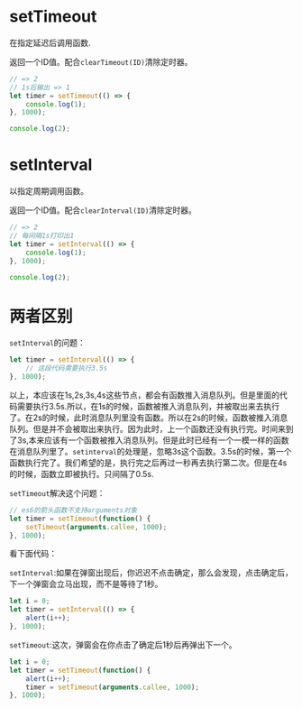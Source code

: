 # setTimeout

在指定延迟后调用函数.

返回一个ID值。配合`clearTimeout(ID)`清除定时器。


```js
// => 2
// 1s后输出 => 1
let timer = setTimeout(() => {
    console.log(1);
}, 1000);

console.log(2);
```

# setInterval

以指定周期调用函数。

返回一个ID值。配合`clearInterval(ID)`清除定时器。

```js
// => 2
// 每间隔1s打印出1
let timer = setInterval(() => {
    console.log(1);
}, 1000);

console.log(2);
```

# 两者区别

`setInterval`的问题：

```js
let timer = setInterval(() => {
    // 这段代码需要执行3.5s
}, 1000);
```
以上，本应该在1s,2s,3s,4s这些节点，都会有函数推入消息队列。但是里面的代码需要执行3.5s.所以，在1s的时候，函数被推入消息队列，并被取出来去执行了。在2s的时候，此时消息队列里没有函数。所以在2s的时候，函数被推入消息队列。但是并不会被取出来执行。因为此时，上一个函数还没有执行完。时间来到了3s,本来应该有一个函数被推入消息队列。但是此时已经有一个一模一样的函数在消息队列里了。`setinterval`的处理是，忽略3s这个函数。3.5s的时候，第一个函数执行完了。我们希望的是，执行完之后再过一秒再去执行第二次。但是在4s的时候，函数立即被执行。只间隔了0.5s.

`setTimeout`解决这个问题：

```js
// es6的箭头函数不支持arguments对象
let timer = setTimeout(function() {
    setTimeout(arguments.callee, 1000);
}, 1000);
```

看下面代码：

`setInterval`:如果在弹窗出现后，你迟迟不点击确定，那么会发现，点击确定后，下一个弹窗会立马出现，而不是等待了1秒。

```js
let i = 0;
let timer = setInterval(() => {
    alert(i++);
}, 1000);
```

`setTimeout`:这次，弹窗会在你点击了确定后1秒后再弹出下一个。

```js
let i = 0;
let timer = setTimeout(function() {
    alert(i++);
    timer = setTimeout(arguments.callee, 1000);
}, 1000);
```
